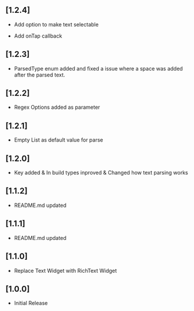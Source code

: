 ## [1.2.4]

- Add option to make text selectable

- Add onTap callback

## [1.2.3]

- ParsedType enum added and fixed a issue where a space was added after the parsed text.

## [1.2.2]

- Regex Options added as parameter

## [1.2.1]

- Empty List as default value for parse

## [1.2.0]

- Key added & In build types inproved & Changed how text parsing works

## [1.1.2]

- README.md updated

## [1.1.1]

- README.md updated

## [1.1.0]

- Replace Text Widget with RichText Widget

## [1.0.0]

- Initial Release
